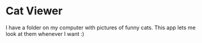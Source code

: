 # Cat Viewer

I have a folder on my computer with pictures of funny cats.
This app lets me look at them whenever I want :)

